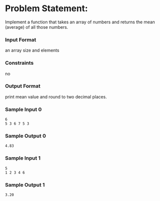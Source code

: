 # Problem Statement:

Implement a function that takes an array of numbers and returns the mean (average) of all those numbers.

### Input Format

an array size and elements

### Constraints

no

### Output Format

print mean value and round to two decimal places.

### Sample Input 0
```
6
5 3 6 7 5 3
```
### Sample Output 0
```
4.83
```
### Sample Input 1
```
5
1 2 3 4 6
```
### Sample Output 1
```
3.20
```
